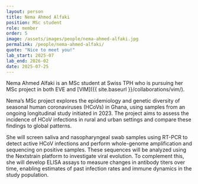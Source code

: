 ```yaml
---
layout: person
title: Nema Ahmed Alfaki
position: MSc student
role: member
order: 5
image: /assets/images/people/nema-ahmed-alfaki.jpg
permalink: /people/nema-ahmed-alfaki/
quote: "Nice to meet you!"
lab_start: 2025-07
lab_end: 2026-02
date: 2025-07-25
---
```


Nema Ahmed Alfaki is an MSc student at Swiss TPH who is pursuing her MSc project in both EVE and [VIM]({{ site.baseurl }}/collaborations/vim/). 

Nema’s MSc project explores the epidemiology and genetic diversity of seasonal human coronaviruses (HCoVs) in Ghana, using samples from an ongoing longitudinal study initiated in 2023. The project aims to assess the incidence of HCoV infections in rural and urban settings and compare these findings to global patterns. 

She will screen saliva and nasopharyngeal swab samples using RT-PCR to detect active HCoV infections and perform whole-genome amplification and sequencing on positive samples. These sequences will be analyzed using the Nextstrain platform to investigate viral evolution. To complement this, she will develop ELISA assays to measure changes in antibody titers over time, enabling estimates of past infection rates and immune dynamics in the study population.


